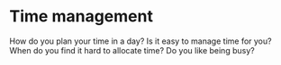 # Time management  


How do you plan your time in a day? Is it easy to manage time for you? When do you find it hard to allocate time? Do you like being busy?